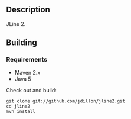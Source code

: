 Description
-----------

JLine 2.

Building
--------

### Requirements

* Maven 2.x
* Java 5

Check out and build:

    git clone git://github.com/jdillon/jline2.git
    cd jline2
    mvn install
